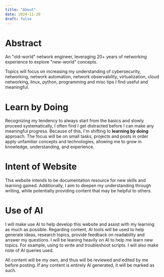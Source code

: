 ```yaml
---
title: "About"
date: 2024-11-20
draft: false
---
```

# Abstract
An "old-world" network engineer, leveraging 20+ years of networking experience to explore "new-world" concepts.

Topics will focus on increasing my understanding of cybersecurity, networking, network automation, network observability, virtualization, cloud networking, linux, python, programming and misc tips I find useful and meaningful.

# Learn by Doing
Recognizing my tendency to always start from the basics and slowly proceed systematically, I often find I get distracted before I can make any meaningful progress.
Because of this, I'm shifting to **learning by doing** approach.  The focus will be on small tasks, projects and posts in order apply unfamiliar concepts and technologies, allowing me to grow in knowledge, understanding, and experience.

# Intent of Website
This website intends to be documentation resource for new skills and learning gained.
Additionally, I aim to deepen my understanding through writing, while potentially providing content that may be helpful to others.

# Use of AI
I will make use AI to help develop this website and assist with my learning as much as possible. 
Regarding content, AI tools will be used to help generate ideas, research topics, provide feedback on readability and answer my questions.
I will be leaning heavily on AI to help me learn new topics.  For example, using to write and troubleshoot scripts.  I will also make note of AI queries used.

All content will be my own, and thus will be reviewed and edited by me before posting. 
If any content is entirely AI generated, it will be marked as such.
